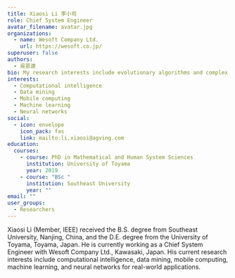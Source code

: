 ```yaml
---
title: Xiaosi Li 李小司
role: Chief System Engineer
avatar_filename: avatar.jpg
organizations:
  - name: Wesoft Company Ltd.
    url: https://wesoft.co.jp/
superuser: false
authors:
  - 吳恩達
bio: My research interests include evolutionary algorithms and complex systems.
interests:
  - Computational intelligence
  - Data mining
  - Mobile computing
  - Machine learning
  - Neural networks
social:
  - icon: envelope
    icon_pack: fas
    link: mailto:li.xiaosi@agving.com
education:
  courses:
    - course: PhD in Mathematical and Human System Sciences
      institution: University of Toyama
      year: 2019
    - course: "BSc "
      institution: Southeast University
      year: ""
email: ""
user_groups:
  - Researchers
---
```

Xiaosi Li (Member, IEEE) received the B.S. degree from Southeast University, Nanjing, China, and the D.E. degree from the University of Toyama, Toyama, Japan. He is currently working as a Chief System Engineer with Wesoft Company Ltd., Kawasaki, Japan. His current research interests include computational intelligence, data mining, mobile computing, machine learning, and neural networks for real-world applications.